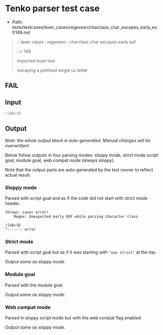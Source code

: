 # Tenko parser test case

- Path: tests/testcases/lexer_cases/regexesn/charclass_char_escapes_early_eof/149.md

> :: lexer cases : regexesn : charclass char escapes early eof
>
> ::> 149
>
> Imported lexer test
>
> escaping a prefixed single uc letter

## FAIL

## Input

`````js
/[abc\D
`````

## Output

_Note: the whole output block is auto-generated. Manual changes will be overwritten!_

Below follow outputs in four parsing modes: sloppy mode, strict mode script goal, module goal, web compat mode (always sloppy).

Note that the output parts are auto-generated by the test runner to reflect actual result.

### Sloppy mode

Parsed with script goal and as if the code did not start with strict mode header.

`````
throws: Lexer error!
    Regex: Unexpected early EOF while parsing character class

/[abc\D
^------- error
`````

### Strict mode

Parsed with script goal but as if it was starting with `"use strict"` at the top.

_Output same as sloppy mode._

### Module goal

Parsed with the module goal.

_Output same as sloppy mode._

### Web compat mode

Parsed in sloppy script mode but with the web compat flag enabled.

_Output same as sloppy mode._
